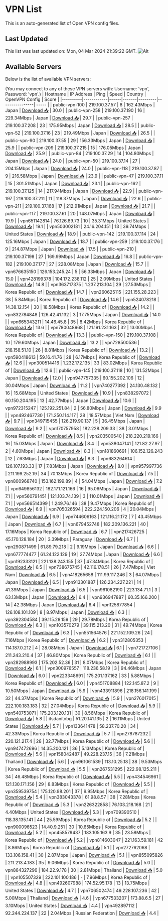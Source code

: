 # VPN List

This is an auto-generated list of Open VPN config files.

## Last Updated

This list was last updated on: Mon, 04 Mar 2024 21:39:22 GMT.
![Alt](https://repobeats.axiom.co/api/embed/186b98318ef1479477931607c1ad7d823f12451f.svg "Repobeats analytics image")

## Available Servers

Below is the list of available VPN servers:

(You may connect to any of these VPN servers with: Username: 'vpn', Password: 'vpn'.)
| Hostname | IP Address | Ping | Speed | Country | OpenVPN Config | Score |
|----------|------------|------|-------|---------|----------------| ----- |
| public-vpn-100 | 219.100.37.57 | 8 | 162.43Mbps | Japan | [Download 📥](./configs/server_0_JP.ovpn) | 30.0 |
| public-vpn-258 | 219.100.37.190 | 16 | 229.34Mbps | Japan | [Download 📥](./configs/server_1_JP.ovpn) | 29.7 |
| public-vpn-257 | 219.100.37.208 | 23 | 175.95Mbps | Japan | [Download 📥](./configs/server_2_JP.ovpn) | 28.5 |
| public-vpn-52 | 219.100.37.16 | 23 | 219.49Mbps | Japan | [Download 📥](./configs/server_3_JP.ovpn) | 26.5 |
| public-vpn-90 | 219.100.37.55 | 29 | 156.33Mbps | Japan | [Download 📥](./configs/server_4_JP.ovpn) | 25.9 |
| public-vpn-209 | 219.100.37.215 | 15 | 176.05Mbps | Japan | [Download 📥](./configs/server_5_JP.ovpn) | 25.9 |
| public-vpn-84 | 219.100.37.29 | 14 | 104.80Mbps | Japan | [Download 📥](./configs/server_6_JP.ovpn) | 24.0 |
| public-vpn-50 | 219.100.37.14 | 27 | 204.15Mbps | Japan | [Download 📥](./configs/server_7_JP.ovpn) | 24.0 |
| public-vpn-118 | 219.100.37.87 | 9 | 216.58Mbps | Japan | [Download 📥](./configs/server_8_JP.ovpn) | 23.9 |
| public-vpn-47 | 219.100.37.11 | 15 | 301.51Mbps | Japan | [Download 📥](./configs/server_9_JP.ovpn) | 23.1 |
| public-vpn-162 | 219.100.37.125 | 14 | 217.94Mbps | Japan | [Download 📥](./configs/server_10_JP.ovpn) | 22.9 |
| public-vpn-197 | 219.100.37.211 | 11 | 118.37Mbps | Japan | [Download 📥](./configs/server_11_JP.ovpn) | 22.6 |
| public-vpn-211 | 219.100.37.168 | 17 | 212.91Mbps | Japan | [Download 📥](./configs/server_12_JP.ovpn) | 21.7 |
| public-vpn-117 | 219.100.37.61 | 20 | 148.07Mbps | Japan | [Download 📥](./configs/server_13_JP.ovpn) | 19.9 |
| vpn651142814 | 76.126.89.73 | 10 | 35.31Mbps | United States | [Download 📥](./configs/server_14_US.ovpn) | 19.1 |
| vpn503002181 | 24.16.204.151 | 13 | 39.74Mbps | United States | [Download 📥](./configs/server_15_US.ovpn) | 18.9 |
| public-vpn-142 | 219.100.37.114 | 24 | 125.16Mbps | Japan | [Download 📥](./configs/server_16_JP.ovpn) | 18.7 |
| public-vpn-259 | 219.100.37.176 | 9 | 214.87Mbps | Japan | [Download 📥](./configs/server_17_JP.ovpn) | 17.5 |
| public-vpn-210 | 219.100.37.198 | 27 | 169.99Mbps | Japan | [Download 📥](./configs/server_18_JP.ovpn) | 16.8 |
| public-vpn-182 | 219.100.37.177 | 27 | 228.08Mbps | Japan | [Download 📥](./configs/server_19_JP.ovpn) | 15.7 |
| vpn676635150 | 126.153.245.24 | 5 | 56.33Mbps | Japan | [Download 📥](./configs/server_20_JP.ovpn) | 15.0 |
| vpn428199378 | 104.172.238.112 | 25 | 2.09Mbps | United States | [Download 📥](./configs/server_21_US.ovpn) | 14.8 |
| vpn363717375 | 1.237.213.104 | 29 | 27.53Mbps | Korea Republic of | [Download 📥](./configs/server_22_KR.ovpn) | 14.7 |
| vpn260625115 | 221.155.28.223 | 38 | 5.84Mbps | Korea Republic of | [Download 📥](./configs/server_23_KR.ovpn) | 14.6 |
| vpn524078218 | 14.38.12.154 | 30 | 18.58Mbps | Korea Republic of | [Download 📥](./configs/server_24_KR.ovpn) | 14.2 |
| vpn832784848 | 126.42.41.132 | 3 | 17.75Mbps | Japan | [Download 📥](./configs/server_25_JP.ovpn) | 14.0 |
| vpn665343211 | 14.46.45.8 | 35 | 8.42Mbps | Korea Republic of | [Download 📥](./configs/server_26_KR.ovpn) | 13.6 |
| vpn780048968 | 121.191.231.163 | 32 | 13.00Mbps | Korea Republic of | [Download 📥](./configs/server_27_KR.ovpn) | 13.3 |
| public-vpn-150 | 219.100.37.108 | 10 | 179.60Mbps | Japan | [Download 📥](./configs/server_28_JP.ovpn) | 13.2 |
| vpn728500536 | 218.158.51.10 | 26 | 8.81Mbps | Korea Republic of | [Download 📥](./configs/server_29_KR.ovpn) | 13.2 |
| vpn590418613 | 59.16.41.76 | 28 | 6.17Mbps | Korea Republic of | [Download 📥](./configs/server_30_KR.ovpn) | 12.6 |
| vpn300514416 | 1.232.172.135 | 33 | 83.02Mbps | Korea Republic of | [Download 📥](./configs/server_31_KR.ovpn) | 12.6 |
| public-vpn-145 | 219.100.37.118 | 10 | 131.52Mbps | Japan | [Download 📥](./configs/server_32_JP.ovpn) | 12.0 |
| vpn947757335 | 60.155.202.106 | 12 | 30.04Mbps | Japan | [Download 📥](./configs/server_33_JP.ovpn) | 11.2 |
| vpn740277392 | 24.130.48.132 | 16 | 15.68Mbps | United States | [Download 📥](./configs/server_34_US.ovpn) | 10.9 |
| vpn838297072 | 60.150.204.195 | 13 | 42.77Mbps | Japan | [Download 📥](./configs/server_35_JP.ovpn) | 10.6 |
| vpn972315247 | 125.192.251.84 | 2 | 56.80Mbps | Japan | [Download 📥](./configs/server_36_JP.ovpn) | 9.9 |
| vpn492467730 | 171.250.114.117 | 28 | 18.57Mbps | Viet Nam | [Download 📥](./configs/server_37_VN.ovpn) | 9.7 |
| vpn349715455 | 126.219.90.137 | 5 | 36.45Mbps | Japan | [Download 📥](./configs/server_38_JP.ovpn) | 9.2 |
| vpn170757958 | 182.228.209.33 | 38 | 3.01Mbps | Korea Republic of | [Download 📥](./configs/server_39_KR.ovpn) | 8.5 |
| vpn203500540 | 218.220.219.166 | 16 | 15.03Mbps | Japan | [Download 📥](./configs/server_40_JP.ovpn) | 8.4 |
| vpn538047141 | 121.82.27.97 | 2 | 4.60Mbps | Japan | [Download 📥](./configs/server_41_JP.ovpn) | 8.3 |
| vpn181860691 | 106.152.126.243 | 12 | 7.63Mbps | Japan | [Download 📥](./configs/server_42_JP.ovpn) | 8.3 |
| vpn683264614 | 126.107.193.33 | 17 | 7.83Mbps | Japan | [Download 📥](./configs/server_43_JP.ovpn) | 8.0 |
| vpn957997736 | 211.199.252.19 | 34 | 70.13Mbps | Korea Republic of | [Download 📥](./configs/server_44_KR.ovpn) | 7.5 |
| vpn800968740 | 153.162.199.89 | 4 | 54.04Mbps | Japan | [Download 📥](./configs/server_45_JP.ovpn) | 7.2 |
| vpn649856132 | 182.171.121.166 | 16 | 95.06Mbps | Japan | [Download 📥](./configs/server_46_JP.ovpn) | 7.1 |
| vpn560791451 | 121.103.74.139 | 3 | 110.01Mbps | Japan | [Download 📥](./configs/server_47_JP.ovpn) | 7.1 |
| vpn566514399 | 1.249.76.146 | 38 | 9.47Mbps | Korea Republic of | [Download 📥](./configs/server_48_KR.ovpn) | 6.9 |
| vpn705026594 | 222.224.150.206 | 4 | 20.04Mbps | Japan | [Download 📥](./configs/server_49_JP.ovpn) | 6.9 |
| vpn744606163 | 121.116.21.172 | 7 | 43.45Mbps | Japan | [Download 📥](./configs/server_50_JP.ovpn) | 6.7 |
| vpn679452748 | 182.209.136.221 | 40 | 17.16Mbps | Korea Republic of | [Download 📥](./configs/server_51_KR.ovpn) | 6.7 |
| vpn217426725 | 45.170.128.184 | 20 | 3.39Mbps | Paraguay | [Download 📥](./configs/server_52_PY.ovpn) | 6.7 |
| vpn290871499 | 61.89.79.218 | 2 | 9.19Mbps | Japan | [Download 📥](./configs/server_53_JP.ovpn) | 6.6 |
| vpn677774477 | 61.24.122.129 | 19 | 27.74Mbps | Japan | [Download 📥](./configs/server_54_JP.ovpn) | 6.6 |
| vpn192333121 | 221.138.243.155 | 37 | 47.34Mbps | Korea Republic of | [Download 📥](./configs/server_55_KR.ovpn) | 6.5 |
| vpn738675745 | 42.116.178.51 | 26 | 7.47Mbps | Viet Nam | [Download 📥](./configs/server_56_VN.ovpn) | 6.5 |
| vpn418265658 | 111.99.117.246 | 3 | 64.07Mbps | Japan | [Download 📥](./configs/server_57_JP.ovpn) | 6.5 |
| vpn913301887 | 126.234.227.221 | 14 | 41.39Mbps | Japan | [Download 📥](./configs/server_58_JP.ovpn) | 6.5 |
| vpn961082190 | 223.134.71.1 | 3 | 63.13Mbps | Japan | [Download 📥](./configs/server_59_JP.ovpn) | 6.4 |
| vpn936947887 | 60.35.166.200 | 14 | 42.38Mbps | Japan | [Download 📥](./configs/server_60_JP.ovpn) | 6.4 |
| vpn125877854 | 126.108.101.109 | 8 | 8.97Mbps | Japan | [Download 📥](./configs/server_61_JP.ovpn) | 6.3 |
| vpn392304584 | 39.115.28.159 | 29 | 29.78Mbps | Korea Republic of | [Download 📥](./configs/server_62_KR.ovpn) | 6.3 |
| vpn103570279 | 39.115.213.20 | 31 | 49.74Mbps | Korea Republic of | [Download 📥](./configs/server_63_KR.ovpn) | 6.3 |
| vpn551564576 | 221.152.109.26 | 24 | 7.16Mbps | Korea Republic of | [Download 📥](./configs/server_64_KR.ovpn) | 6.2 |
| vpn312805353 | 114.187.0.212 | 4 | 28.08Mbps | Japan | [Download 📥](./configs/server_65_JP.ovpn) | 6.1 |
| vpn721727106 | 211.243.210.4 | 37 | 46.80Mbps | Korea Republic of | [Download 📥](./configs/server_66_KR.ovpn) | 6.1 |
| vpn282988993 | 175.202.52.36 | 31 | 8.07Mbps | Korea Republic of | [Download 📥](./configs/server_67_KR.ovpn) | 6.1 |
| vpn300976557 | 118.236.58.19 | 3 | 94.46Mbps | Japan | [Download 📥](./configs/server_68_JP.ovpn) | 6.0 |
| vpn223348691 | 175.201.137.162 | 33 | 5.88Mbps | Korea Republic of | [Download 📥](./configs/server_69_KR.ovpn) | 6.0 |
| vpn451708884 | 122.145.87.2 | 9 | 10.50Mbps | Japan | [Download 📥](./configs/server_70_JP.ovpn) | 5.9 |
| vpn433911896 | 218.156.141.199 | 32 | 44.37Mbps | Korea Republic of | [Download 📥](./configs/server_71_KR.ovpn) | 5.9 |
| vpn276017015 | 222.100.183.183 | 32 | 27.04Mbps | Korea Republic of | [Download 📥](./configs/server_72_KR.ovpn) | 5.9 |
| vpn540753071 | 175.203.120.131 | 30 | 8.56Mbps | Korea Republic of | [Download 📥](./configs/server_73_KR.ovpn) | 5.8 |
| itsdanitobg | 51.20.141.135 | 2 | 16.11Mbps | United States | [Download 📥](./configs/server_74_US.ovpn) | 5.7 |
| vpn133641478 | 58.237.70.20 | 34 | 42.33Mbps | Korea Republic of | [Download 📥](./configs/server_75_KR.ovpn) | 5.7 |
| vpn278787232 | 220.121.217.4 | 28 | 32.77Mbps | Korea Republic of | [Download 📥](./configs/server_76_KR.ovpn) | 5.6 |
| vpn947472696 | 14.35.200.121 | 36 | 5.13Mbps | Korea Republic of | [Download 📥](./configs/server_77_KR.ovpn) | 5.6 |
| vpn158042487 | 49.228.237.15 | 36 | 7.21Mbps | Thailand | [Download 📥](./configs/server_78_TH.ovpn) | 5.6 |
| vpn961061539 | 113.10.25.18 | 38 | 9.53Mbps | Korea Republic of | [Download 📥](./configs/server_79_KR.ovpn) | 5.5 |
| vpn267531295 | 222.98.125.211 | 34 | 46.48Mbps | Korea Republic of | [Download 📥](./configs/server_80_KR.ovpn) | 5.5 |
| vpn434546961 | 121.130.171.156 | 29 | 8.83Mbps | Korea Republic of | [Download 📥](./configs/server_81_KR.ovpn) | 5.5 |
| vpn359539754 | 175.120.98.201 | 37 | 9.95Mbps | Korea Republic of | [Download 📥](./configs/server_82_KR.ovpn) | 5.4 |
| vpn383043378 | 61.98.8.57 | 38 | 7.28Mbps | Korea Republic of | [Download 📥](./configs/server_83_KR.ovpn) | 5.3 |
| vpn226322858 | 76.103.218.168 | 21 | 4.40Mbps | United States | [Download 📥](./configs/server_84_US.ovpn) | 5.3 |
| vpn709390510 | 118.38.135.141 | 44 | 25.59Mbps | Korea Republic of | [Download 📥](./configs/server_85_KR.ovpn) | 5.2 |
| vpn900096523 | 14.40.9.251 | 30 | 10.65Mbps | Korea Republic of | [Download 📥](./configs/server_86_KR.ovpn) | 5.2 |
| vpn458579437 | 183.105.163.9 | 35 | 23.58Mbps | Korea Republic of | [Download 📥](./configs/server_87_KR.ovpn) | 5.2 |
| vpn814603047 | 221.163.59.181 | 42 | 8.86Mbps | Korea Republic of | [Download 📥](./configs/server_88_KR.ovpn) | 5.1 |
| vpn272762068 | 133.106.158.41 | 30 | 2.87Mbps | Japan | [Download 📥](./configs/server_89_JP.ovpn) | 5.1 |
| vpn855095826 | 211.213.4.183 | 35 | 9.06Mbps | Korea Republic of | [Download 📥](./configs/server_90_KR.ovpn) | 5.0 |
| vpn864327296 | 184.22.9.178 | 30 | 2.81Mbps | Thailand | [Download 📥](./configs/server_91_TH.ovpn) | 5.0 |
| vpn105507329 | 222.101.100.186 | - | 7.96Mbps | Korea Republic of | [Download 📥](./configs/server_92_KR.ovpn) | 4.8 |
| vpn492607988 | 174.52.95.178 | 13 | 13.75Mbps | United States | [Download 📥](./configs/server_93_US.ovpn) | 4.7 |
| vpn706502474 | 49.228.107.236 | 42 | 5.00Mbps | Thailand | [Download 📥](./configs/server_94_TH.ovpn) | 4.6 |
| vpn677533207 | 173.88.6.5 | 27 | 3.10Mbps | United States | [Download 📥](./configs/server_95_US.ovpn) | 4.4 |
| vpn492897112 | 92.244.224.137 | 22 | 2.04Mbps | Russian Federation | [Download 📥](./configs/server_96_RU.ovpn) | 4.4 |
